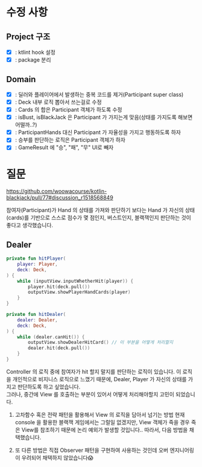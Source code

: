 # 수정 사항

## Project 구조

- [x] : ktlint hook 설정
- [x] : package 분리

## Domain

- [x] : 딜러와 플레이어에서 발생하는 중복 코드를 제거(Participant super class)
- [x] : Deck 내부 로직 뽑아서 쓰는걸로 수정
- [x] : Cards 의 합은 Participant 객체가 하도록 수정
- [x] : isBust, isBlackJack 은 Participant 가 가지는게 맞음(상태를 가지도록 해보면 어떨까..?)
- [x] : ParticipantHands 대신 Participant 가 자율성을 가지고 행동하도록 하자
- [x] : 승부를 판단하는 로직은 Participant 객체가 하자
- [x] : GameResult 에 "승", "패", "무" UI로 빼자

# 질문

https://github.com/woowacourse/kotlin-blackjack/pull/77#discussion_r1518568849

참여자(Participant)가 Hand 의 상태를 가져와 판단하기 보다는
Hand 가 자신의 상태(cards)를 기반으로 스스로 점수가 몇 점인지, 버스트인지, 블랙잭인지 판단하는 것이 좋다고 생각했습니다.

## Dealer

```kotlin
private fun hitPlayer(
    player: Player,
    deck: Deck,
) {
    while (inputView.inputWhetherHit(player)) {
        player.hit(deck.pull())
        outputView.showPlayerHandCards(player)
    }
}

private fun hitDealer(
    dealer: Dealer,
    deck: Deck,
) {
    while (dealer.canHit()) {
        outputView.showDealerHitCard() // 이 부분을 어떻게 처리할지 
        dealer.hit(deck.pull())
    }
}
```

Controller 의 로직 중에 참여자가 hit 할지 말지를 판단하는 로직이 있습니다.
이 로직을 개인적으로 비지니스 로직으로 느꼈기 때문에, Dealer, Player 가 자신의 상태를 가지고 판단하도록 하고 싶었습니다.  
그러나, 중간에 View 를 호출하는 부분이 있어서 어떻게 처리해야할지 고민이 되었습니다.

1) 고차함수 혹은 전략 패턴을 활용해서 View 의 로직을 담아서 넘기는 방법
   현재 console 을 활용한 블랙잭 게임에서는 그럴일 없겠지만, View 객체가 죽을 경우
   죽은 View를 참조하기 때문에 논리 예외가 발생할 것입니다.. 따라서, 다음 방법을 채택했습니다.

2) 또 다른 방법은 직접 Observer 패턴을 구현하여 사용하는 것인데 오버 엔지니어링이 우려되어 채택하지 않았습니다😱
